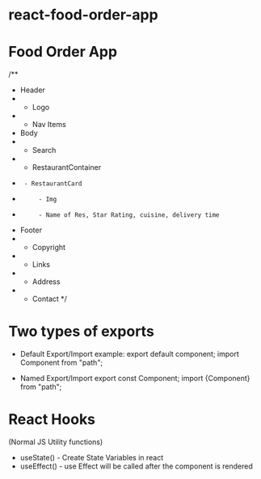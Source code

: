 # react-food-order-app

# Food Order App 

/**
 * Header
 *  - Logo
 *  - Nav Items
 * Body
 *  - Search
 *  - RestaurantContainer
 *      - RestaurantCard
 *          - Img
 *          - Name of Res, Star Rating, cuisine, delivery time
 * Footer
 *  - Copyright
 *  - Links
 *  - Address
 *  - Contact
 */


 # Two types of exports
 - Default Export/Import
 example: 
 export default component;
 import Component from "path";

 - Named Export/Import
 export const Component;
 import {Component} from "path";

# React Hooks

(Normal JS Utility functions)
- useState() - Create State Variables in react
- useEffect() - use Effect will be called after the component is rendered
